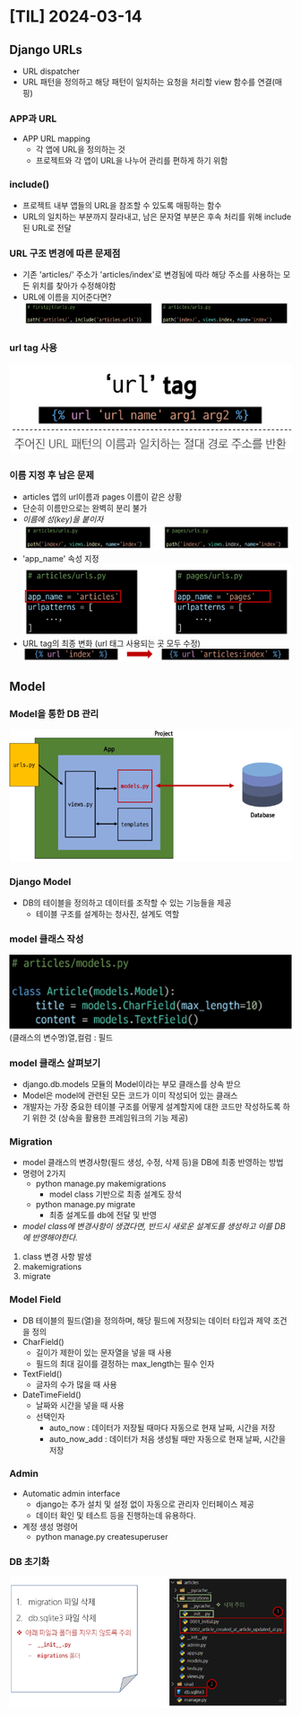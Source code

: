 # [TIL] 2024-03-14

## Django URLs
- URL dispatcher
- URL 패턴을 정의하고 해당 패턴이 일치하는 요청을 처리할 view 함수를 연결(매핑)

### APP과 URL
- APP URL mapping
    - 각 앱에 URL을 정의하는 것
    - 프로젝트와 각 앱이 URL을 나누어 관리를 편하게 하기 위함

### include()
- 프로젝트 내부 앱들의 URL을 참조할 수 있도록 매핑하는 함수
- URL의 일치하는 부분까지 잘라내고, 남은 문자열 부분은 후속 처리를 위해 include된 URL로 전달

### URL 구조 변경에 따른 문제점
- 기존 'articles/' 주소가 'articles/index'로 변경됨에 따라 해당 주소를 사용하는 모든 위치를 찾아가 수정해야함
- URL에 이름을 지어준다면?
![Alt text](image.png)

### url tag 사용
![Alt text](image-1.png)
### 이름 지정 후 남은 문제
- articles 앱의 url이름과 pages 이름이 같은 상황
- 단순히 이름만으로는 완벽히 분리 불가
- *이름에 성(key)을 붙이자*
![Alt text](image-2.png)
- 'app_name' 속성 지정
![Alt text](image-3.png)
- URL tag의 최종 변화 (url 태그 사용되는 곳 모두 수정)
![Alt text](image-4.png)

## Model
### Model을 통한 DB 관리
![Alt text](image-5.png)

### Django Model
- DB의 테이블을 정의하고 데이터를 조작할 수 있는 기능들을 제공
    - 테이블 구조를 설계하는 청사진, 설계도 역할

### model 클래스 작성
![Alt text](image-6.png)
(클래스의 변수명)열,컬럼 : 필드

### model 클래스 살펴보기
- django.db.models 모듈의 Model이라는 부모 클래스를 상속 받으
- Model은 model에 관련된 모든 코드가 이미 작성되어 있는 클래스
- 개발자는 가장 중요한 테이블 구조를 어떻게 설계할지에 대한 코드만 작성하도록 하기 위한 것 (상속을 활용한 프레임워크의 기능 제공)

### Migration
- model 클래스의 변경사항(필드 생성, 수정, 삭제 등)을 DB에 최종 반영하는 방법
- 명령어 2가지
    - python manage.py makemigrations
        - model class 기반으로 최종 설계도 장석
    - python manage.py migrate
        - 최종 설계도를 db에 전달 및 반영
- *model class에 변경사항이 생겼다면, 반드시 새로운 설계도를 생성하고 이를 DB에 반영해야한다.*
1. class 변경 사항 발생
2. makemigrations
3. migrate

### Model Field
- DB 테이블의 필드(열)을 정의하며, 해당 필드에 저장되는 데이터 타입과 제약 조건을 정의
- CharField()
    - 길이가 제한이 있는 문자열을 넣을 때 사용
    - 필드의 최대 길이를 결정하는 max_length는 필수 인자
- TextField()
    - 글자의 수가 많을 때 사용
- DateTimeField()
    - 날짜와 시간을 넣을 때 사용
    - 선택인자
        - auto_now : 데이터가 저장될 때마다 자동으로 현재 날짜, 시간을 저장
        - auto_now_add : 데이터가 처음 생성될 때만 자동으로 현재 날짜, 시간을 저장
### Admin
- Automatic admin interface
    - django는 추가 설치 및 설정 없이 자동으로 관리자 인터페이스 제공
    - 데이터 확인 및 테스트 등을 진행하는데 유용하다.
- 계정 생성 명령어
    - python manage.py createsuperuser
### DB 초기화
![Alt text](image-7.png)